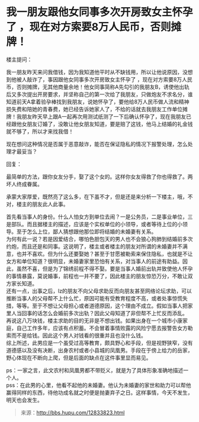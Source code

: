 # 我一朋友跟他女同事多次开房致女主怀孕了 ，现在对方索要8万人民币，否则摊牌！

楼主提问：

我一朋友昨天来问我借钱，因为我知道他平时从不缺钱用，所以让他说原因，没想到他被人敲诈了，事因跟他女同事多次开房致女主怀孕了 ，现在对方索要8万人民币，否则摊牌，无其他商量余地！他女同事简称A先勾引的我朋友B，诱使他出轨后又多次提出开房要求，并坚称自己的第一次给了我朋友，只做炮友不求名分，谁知道前天A拿着验孕棒找到我朋友，说她怀孕了，要他给8万人民币做人流和精神损失费和陪她的青春费，她已经告诉她家人了，不给的话就去我朋友工作单位摊牌！我朋友昨天早上跟A一起再次用测试纸测了一下后确认怀孕了，现在我朋友已经跟他女朋友订婚了，没敢让他女朋友知道，要是赔了这钱，他马上结婚的礼金钱就不够了，所以才来找我借！

现在想问这种情况是否属于恶意敲诈，能否在保证隐私的情况下报警处理，怎么处理才最妥当？

回复：

最简单的方法，跟你女友分手，娶了这个女的。这样你女友得救了你也得救了。两坏人终成眷属。

承蒙大家厚爱，既然亮了这么多，在下虽不才，但是还是来分析一下楼主，哦，不对，楼主的朋友此人此事。

首先看当事人的身份。什么人怕女方到单位去闹？一是公务员，二是事业单位，三是部队。而且据楼主的描述，应该是个实权单位的小领导，或者等待上位的小领导。至于怎么上位，鄙人猜想跟他那位即将结婚的未婚妻有关系。  
为何有此一说？若是因爱结合，哪怕色胆包天的男人也不会狼心狗肺到结婚前多次约炮，而且还是和同事。这说明了，楼主或者楼主的朋友对所谓的未婚妻并不满意，也并不喜欢。但为什么还要娶她？甚至于甘愿被勒索来保住隐私，也就是不让女方和单位知道？很明显，未婚妻家里恐怕有关系，对当事人的前途有助益。因此，虽然不喜，但是为了锦绣前程不得不娶。要是当事人婚前出轨并致使他人怀孕的事情暴露，莫说婚事，前程也一并不要了，因此楼主的朋友惊恐万分，不敢让双方家长知道。  
还有一点，出事之后，lz的朋友不向父母求助反而向朋友甚至网络论坛求助，可以推断当事人的父母帮不上什么忙，原因可能有受教育程度不高，或者处事惊慌失措，等等。至于不想让父母担心或者道德原因，这个理由不成立。假如当事人把家里人当回事的话怎么会婚前多次出轨？因此父母知道了非但帮不上忙反而添乱。  
再说这八万块钱，楼主求助的目的无非是不想出钱。如果出身在一个城市小康家庭，自己工作多年，应该有点积蓄。不会冒着事情败露的风险宁愿去报警告女方勒索而不是给钱。因此这个男人对钱看的很重并且也没什么钱。  
综上所述，此男应是一个虽受过高等教育，颇具野心和手段，但是视野狭窄，没有道德感以及没有决断，出身农村或者小县城的凤凰男。手段在于傍上给力的岳家，野心体现在不断向上爬，但是后面的缺点在这件事里显而易见。

ps：一家之言，此文农村和凤凰男都不带贬义，就是为了具体形象准确地描述一个人。  
pss：在此男的心里，他看不起他的未婚妻。他认为未婚妻的家世和助力可以帮他赢得同样的东西，待他功成名就之时便是抛妻弃子之日。这样事情，今天不发生，明天也会发生。

> 来源：http://bbs.hupu.com/12833823.html



